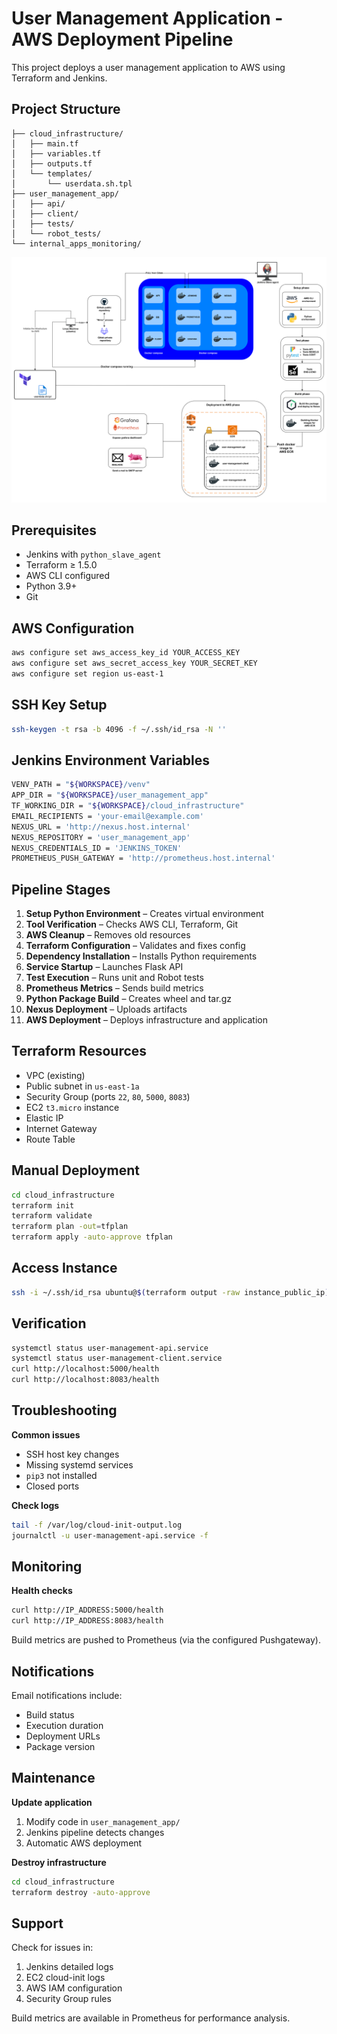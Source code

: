 # User Management Application - AWS Deployment Pipeline

This project deploys a user management application to AWS using Terraform and Jenkins.

## Project Structure

```
├── cloud_infrastructure/
│   ├── main.tf
│   ├── variables.tf
│   ├── outputs.tf
│   └── templates/
│       └── userdata.sh.tpl
├── user_management_app/
│   ├── api/
│   ├── client/
│   ├── tests/
│   └── robot_tests/
└── internal_apps_monitoring/
```

<img src="./images/archi.png" wedth=50 ></img>

## Prerequisites

- Jenkins with `python_slave_agent`
- Terraform ≥ 1.5.0
- AWS CLI configured
- Python 3.9+
- Git

## AWS Configuration

```bash
aws configure set aws_access_key_id YOUR_ACCESS_KEY
aws configure set aws_secret_access_key YOUR_SECRET_KEY
aws configure set region us-east-1
```

## SSH Key Setup

```bash
ssh-keygen -t rsa -b 4096 -f ~/.ssh/id_rsa -N ''
```

## Jenkins Environment Variables

```bash
VENV_PATH = "${WORKSPACE}/venv"
APP_DIR = "${WORKSPACE}/user_management_app"
TF_WORKING_DIR = "${WORKSPACE}/cloud_infrastructure"
EMAIL_RECIPIENTS = 'your-email@example.com'
NEXUS_URL = 'http://nexus.host.internal'
NEXUS_REPOSITORY = 'user_management_app'
NEXUS_CREDENTIALS_ID = 'JENKINS_TOKEN'
PROMETHEUS_PUSH_GATEWAY = 'http://prometheus.host.internal'
```

## Pipeline Stages

1. **Setup Python Environment** – Creates virtual environment  
2. **Tool Verification** – Checks AWS CLI, Terraform, Git  
3. **AWS Cleanup** – Removes old resources  
4. **Terraform Configuration** – Validates and fixes config  
5. **Dependency Installation** – Installs Python requirements  
6. **Service Startup** – Launches Flask API  
7. **Test Execution** – Runs unit and Robot tests  
8. **Prometheus Metrics** – Sends build metrics  
9. **Python Package Build** – Creates wheel and tar.gz  
10. **Nexus Deployment** – Uploads artifacts  
11. **AWS Deployment** – Deploys infrastructure and application

## Terraform Resources

- VPC (existing)
- Public subnet in `us-east-1a`
- Security Group (ports `22`, `80`, `5000`, `8083`)
- EC2 `t3.micro` instance
- Elastic IP
- Internet Gateway
- Route Table

## Manual Deployment

```bash
cd cloud_infrastructure
terraform init
terraform validate
terraform plan -out=tfplan
terraform apply -auto-approve tfplan
```

## Access Instance

```bash
ssh -i ~/.ssh/id_rsa ubuntu@$(terraform output -raw instance_public_ip)
```

## Verification

```bash
systemctl status user-management-api.service
systemctl status user-management-client.service
curl http://localhost:5000/health
curl http://localhost:8083/health
```

## Troubleshooting

**Common issues**

- SSH host key changes
- Missing systemd services
- `pip3` not installed
- Closed ports

**Check logs**

```bash
tail -f /var/log/cloud-init-output.log
journalctl -u user-management-api.service -f
```

## Monitoring

**Health checks**

```bash
curl http://IP_ADDRESS:5000/health
curl http://IP_ADDRESS:8083/health
```

Build metrics are pushed to Prometheus (via the configured Pushgateway).

## Notifications

Email notifications include:

- Build status
- Execution duration
- Deployment URLs
- Package version

## Maintenance

**Update application**

1. Modify code in `user_management_app/`
2. Jenkins pipeline detects changes
3. Automatic AWS deployment

**Destroy infrastructure**

```bash
cd cloud_infrastructure
terraform destroy -auto-approve
```

## Support

Check for issues in:

1. Jenkins detailed logs
2. EC2 cloud-init logs
3. AWS IAM configuration
4. Security Group rules

Build metrics are available in Prometheus for performance analysis.